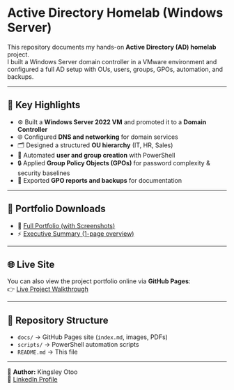  # Active Directory Homelab (Windows Server)

This repository documents my hands-on **Active Directory (AD) homelab** project.  
I built a Windows Server domain controller in a VMware environment and configured a full AD setup with OUs, users, groups, GPOs, automation, and backups.

---

## 📌 Key Highlights
- ⚙️ Built a **Windows Server 2022 VM** and promoted it to a **Domain Controller**
- 🌐 Configured **DNS and networking** for domain services
- 🗂️ Designed a structured **OU hierarchy** (IT, HR, Sales)
- 👥 Automated **user and group creation** with PowerShell
- 🔒 Applied **Group Policy Objects (GPOs)** for password complexity & security baselines
- 📑 Exported **GPO reports and backups** for documentation

---

## 📄 Portfolio Downloads
- 📘 [Full Portfolio (with Screenshots)](docs/ActiveDirectoryHomelab-Portfolio(1).pdf)  
- ⚡ [Executive Summary (1-page overview)](docs/ActiveDirectoryHomelab-Summary.pdf)

---

## 🌐 Live Site
You can also view the project portfolio online via **GitHub Pages**:  
👉 [Live Project Walkthrough](https://tygun02.github.io/ActiveDirectory-Lab-Homelab/)

---

## 📂 Repository Structure
- `docs/` → GitHub Pages site (`index.md`, images, PDFs)  
- `scripts/` → PowerShell automation scripts  
- `README.md` → This file  

---

👤 **Author:** Kingsley Otoo  
🔗 [LinkedIn Profile](https://www.linkedin.com/in/kingsley-otoo-6aabb0273)  
